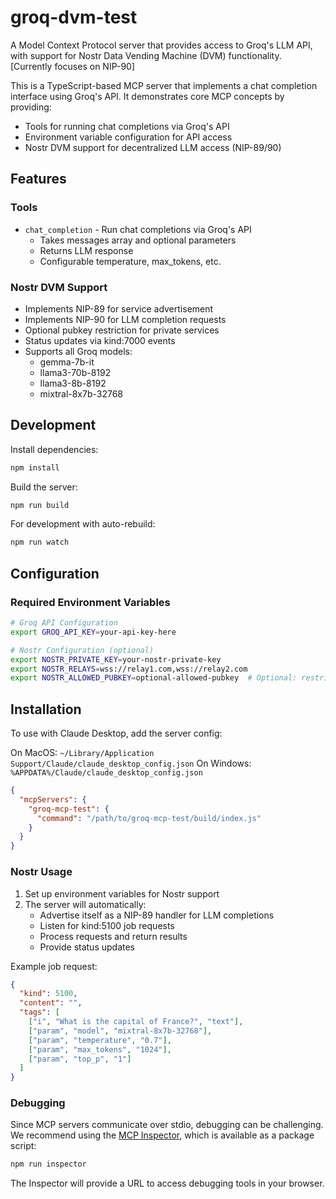 # groq-dvm-test

A Model Context Protocol server that provides access to Groq's LLM API, with support for Nostr Data Vending Machine (DVM) functionality. [Currently focuses on NIP-90]

This is a TypeScript-based MCP server that implements a chat completion interface using Groq's API. It demonstrates core MCP concepts by providing:

- Tools for running chat completions via Groq's API
- Environment variable configuration for API access
- Nostr DVM support for decentralized LLM access (NIP-89/90)

## Features

### Tools
- `chat_completion` - Run chat completions via Groq's API
  - Takes messages array and optional parameters
  - Returns LLM response
  - Configurable temperature, max_tokens, etc.

### Nostr DVM Support
- Implements NIP-89 for service advertisement
- Implements NIP-90 for LLM completion requests
- Optional pubkey restriction for private services
- Status updates via kind:7000 events
- Supports all Groq models:
  - gemma-7b-it
  - llama3-70b-8192
  - llama3-8b-8192
  - mixtral-8x7b-32768

## Development

Install dependencies:
```bash
npm install
```

Build the server:
```bash
npm run build
```

For development with auto-rebuild:
```bash
npm run watch
```

## Configuration

### Required Environment Variables
```bash
# Groq API Configuration
export GROQ_API_KEY=your-api-key-here

# Nostr Configuration (optional)
export NOSTR_PRIVATE_KEY=your-nostr-private-key
export NOSTR_RELAYS=wss://relay1.com,wss://relay2.com
export NOSTR_ALLOWED_PUBKEY=optional-allowed-pubkey  # Optional: restrict to specific pubkey
```

## Installation

To use with Claude Desktop, add the server config:

On MacOS: `~/Library/Application Support/Claude/claude_desktop_config.json`
On Windows: `%APPDATA%/Claude/claude_desktop_config.json`

```json
{
  "mcpServers": {
    "groq-mcp-test": {
      "command": "/path/to/groq-mcp-test/build/index.js"
    }
  }
}
```

### Nostr Usage

1. Set up environment variables for Nostr support
2. The server will automatically:
   - Advertise itself as a NIP-89 handler for LLM completions
   - Listen for kind:5100 job requests
   - Process requests and return results
   - Provide status updates

Example job request:
```json
{
  "kind": 5100,
  "content": "",
  "tags": [
    ["i", "What is the capital of France?", "text"],
    ["param", "model", "mixtral-8x7b-32768"],
    ["param", "temperature", "0.7"],
    ["param", "max_tokens", "1024"],
    ["param", "top_p", "1"]
  ]
}
```

### Debugging

Since MCP servers communicate over stdio, debugging can be challenging. We recommend using the [MCP Inspector](https://github.com/modelcontextprotocol/inspector), which is available as a package script:

```bash
npm run inspector
```

The Inspector will provide a URL to access debugging tools in your browser.
